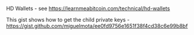HD Wallets - see https://learnmeabitcoin.com/technical/hd-wallets

This gist shows how to get the child private keys - https://gist.github.com/miguelmota/ee0fd9756e1651f38f4cd38c6e99b8bf
